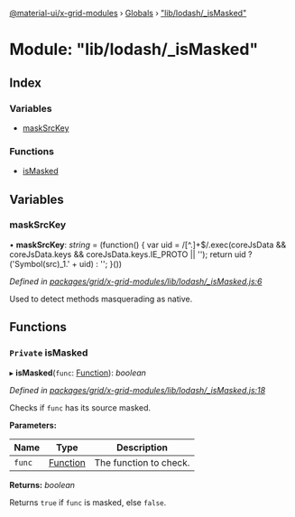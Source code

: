 [@material-ui/x-grid-modules](../README.md) › [Globals](../globals.md) › ["lib/lodash/\_isMasked"](_lib_lodash__ismasked_.md)

# Module: "lib/lodash/\_isMasked"

## Index

### Variables

- [maskSrcKey](_lib_lodash__ismasked_.md#masksrckey)

### Functions

- [isMasked](_lib_lodash__ismasked_.md#private-ismasked)

## Variables

### maskSrcKey

• **maskSrcKey**: _string_ = (function() {
var uid = /[^.]+\$/.exec(coreJsData && coreJsData.keys && coreJsData.keys.IE_PROTO || '');
return uid ? ('Symbol(src)\_1.' + uid) : '';
}())

_Defined in [packages/grid/x-grid-modules/lib/lodash/\_isMasked.js:6](https://github.com/mui-org/material-ui-x/blob/a679779/packages/grid/x-grid-modules/lib/lodash/_isMasked.js#L6)_

Used to detect methods masquerading as native.

## Functions

### `Private` isMasked

▸ **isMasked**(`func`: [Function](../interfaces/_src_utils_utils_.debouncedfunction.md#function)): _boolean_

_Defined in [packages/grid/x-grid-modules/lib/lodash/\_isMasked.js:18](https://github.com/mui-org/material-ui-x/blob/a679779/packages/grid/x-grid-modules/lib/lodash/_isMasked.js#L18)_

Checks if `func` has its source masked.

**Parameters:**

| Name   | Type                                                                      | Description            |
| ------ | ------------------------------------------------------------------------- | ---------------------- |
| `func` | [Function](../interfaces/_src_utils_utils_.debouncedfunction.md#function) | The function to check. |

**Returns:** _boolean_

Returns `true` if `func` is masked, else `false`.
